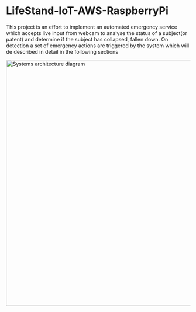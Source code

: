 # LifeStand-IoT-AWS-RaspberryPi
This project is an effort to implement an automated emergency service which accepts live input from webcam to analyse the status of a subject(or patent) and determine if the subject has collapsed, fallen down. On detection a set of emergency actions are triggered by the system which will de described in detail in the following sections


<img width="673" alt="Systems architecture diagram" src="https://user-images.githubusercontent.com/8120359/185661030-bc7d612e-ae46-410f-bd57-9ca8b9f02aa6.png">
